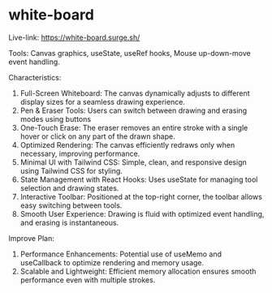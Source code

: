 ﻿# white-board

Live-link: https://white-board.surge.sh/

Tools:
Canvas graphics, useState, useRef hooks, Mouse up-down-move event handling.


Characteristics: 
1. Full-Screen Whiteboard: The canvas dynamically adjusts to different display sizes for a seamless drawing experience.
2. Pen & Eraser Tools: Users can switch between drawing and erasing modes using buttons
3. One-Touch Erase: The eraser removes an entire stroke with a single hover or click on any part of the drawn shape.
4. Optimized Rendering: The canvas efficiently redraws only when necessary, improving performance.
5. Minimal UI with Tailwind CSS: Simple, clean, and responsive design using Tailwind CSS for styling.
6. State Management with React Hooks: Uses useState for managing tool selection and drawing states.
7. Interactive Toolbar: Positioned at the top-right corner, the toolbar allows easy switching between tools.
8. Smooth User Experience: Drawing is fluid with optimized event handling, and erasing is instantaneous.

Improve Plan:
1. Performance Enhancements: Potential use of useMemo and useCallback to optimize rendering and memory usage.
2. Scalable and Lightweight: Efficient memory allocation ensures smooth performance even with multiple strokes.
